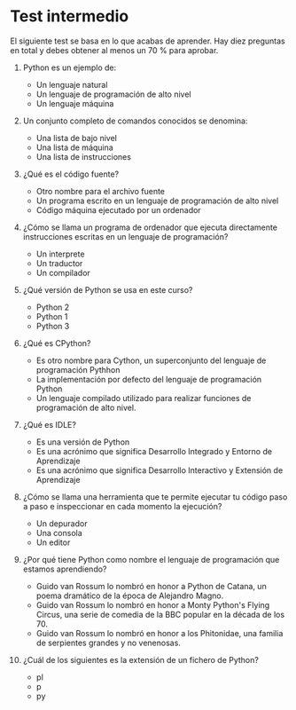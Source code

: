 # Test intermedio

El siguiente test se basa en lo que acabas de aprender. Hay diez preguntas en total y debes obtener al menos un 70 % para aprobar.

1. Python es un ejemplo de:

    * Un lenguaje natural
    * Un lenguaje de programación de alto nivel
    * Un lenguaje máquina

2. Un conjunto completo de comandos conocidos se denomina:

    * Una lista de bajo nivel
    * Una lista de máquina
    * Una lista de instrucciones

3. ¿Qué es el código fuente?

    * Otro nombre para el archivo fuente
    * Un programa escrito en un lenguaje de programación de alto nivel
    * Código máquina ejecutado por un ordenador

4. ¿Cómo se llama un programa de ordenador que ejecuta directamente instrucciones escritas en un lenguaje de programación?

    * Un interprete
    * Un traductor
    * Un compilador

5. ¿Qué versión de Python se usa en este curso?

    * Python 2
    * Python 1
    * Python 3

6. ¿Qué es CPython?

    * Es otro nombre para Cython, un superconjunto del lenguaje de programación Pythhon
    * La implementación por defecto del lenguaje de programación Python
    * Un lenguaje compilado utilizado para realizar funciones de programación de alto nivel.

7. ¿Qué es IDLE?

    * Es una versión de Python
    * Es una acrónimo que significa Desarrollo Integrado y Entorno de Aprendizaje
    * Es una acrónimo que significa Desarrollo Interactivo y Extensión de Aprendizaje

8. ¿Cómo se llama una herramienta que te permite ejecutar tu código paso a paso e inspeccionar en cada momento la ejecución?

    * Un depurador
    * Una consola
    * Un editor

9. ¿Por qué tiene Python como nombre el lenguaje de programación que estamos aprendiendo?

    * Guido van Rossum lo nombró en honor a Python de Catana, un poema dramático de la época de Alejandro Magno.
    * Guido van Rossum lo nombró en honor a Monty Python's Flying Circus, una serie de comedia de la BBC popular en la década de los 70.
    * Guido van Rossum lo nombró en honor a los Phitonidae, una familia de serpientes grandes y no venenosas.

10. ¿Cuál de los siguientes es la extensión de un fichero de Python?

    * pl
    * p
    * py